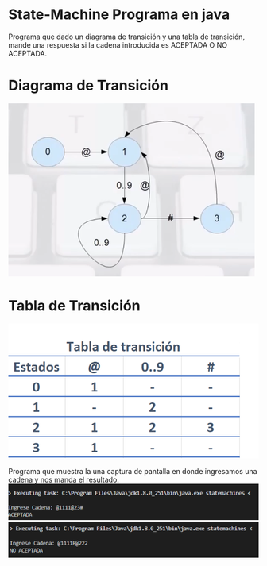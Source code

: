 # State-Machine Programa en java

Programa que dado un diagrama de transición y una tabla de transición, mande una respuesta si la cadena introducida es ACEPTADA O NO ACEPTADA.  

# Diagrama de Transición
![alt text](https://github.com/ryu-ed/State-Machine/raw/master/images/afd.PNG " ")


# Tabla de Transición
![alt text](https://github.com/ryu-ed/State-Machine/raw/master/images/TT.PNG " ")


Programa que muestra la una captura de pantalla en donde ingresamos una cadena <X> y nos manda el resultado.
![alt text](https://github.com/ryu-ed/State-Machine/raw/master/images/aceptada.PNG " ")
![alt text](https://github.com/ryu-ed/State-Machine/raw/master/images/noaceptada.PNG " ")
 
